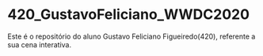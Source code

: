 # 420_GustavoFeliciano_WWDC2020
Este é o repositório do aluno Gustavo Feliciano Figueiredo(420), referente a sua cena interativa. 
